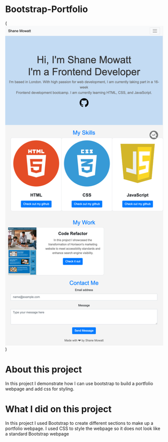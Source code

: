 # Bootstrap-Portfolio

(![bootstrap webpage portfolio mock up](images/127.0.0.1_5501_index.html_.png))

# About this project
In this project I demonstrate how I can use bootstrap to build a portfolio webpage and add css for styling.

# What I did on this project
In this project I used Bootstrap to create different sections to make up a portfolio webpage. I used CSS to style the webpage so it does not look like a standard Bootstrap webpage
